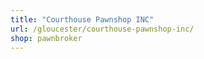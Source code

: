 ```yaml
---
title: "Courthouse Pawnshop INC"
url: /gloucester/courthouse-pawnshop-inc/
shop: pawnbroker
---
```

